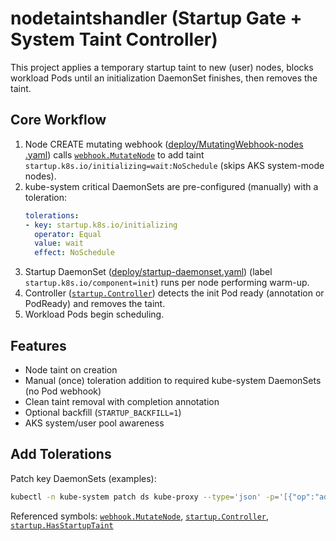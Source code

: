 # nodetaintshandler (Startup Gate + System Taint Controller)

This project applies a temporary startup taint to new (user) nodes, blocks workload Pods until an initialization DaemonSet finishes, then removes the taint.

## Core Workflow

1. Node CREATE mutating webhook ([deploy/MutatingWebhook-nodes .yaml](deploy/MutatingWebhook-nodes%20.yaml)) calls [`webhook.MutateNode`](pkg/webhook/node_webhook.go) to add taint `startup.k8s.io/initializing=wait:NoSchedule` (skips AKS system-mode nodes).
2. kube-system critical DaemonSets are pre-configured (manually) with a toleration:
   ```yaml
   tolerations:
   - key: startup.k8s.io/initializing
     operator: Equal
     value: wait
     effect: NoSchedule
   ```
3. Startup DaemonSet ([deploy/startup-daemonset.yaml](deploy/startup-daemonset.yaml)) (label `startup.k8s.io/component=init`) runs per node performing warm-up.
4. Controller ([`startup.Controller`](pkg/nodetaintshandler/controller.go)) detects the init Pod ready (annotation or PodReady) and removes the taint.
5. Workload Pods begin scheduling.

## Features

- Node taint on creation
- Manual (once) toleration addition to required kube-system DaemonSets (no Pod webhook)
- Clean taint removal with completion annotation
- Optional backfill (`STARTUP_BACKFILL=1`)
- AKS system/user pool awareness

## Add Tolerations

Patch key DaemonSets (examples):
```sh
kubectl -n kube-system patch ds kube-proxy --type='json' -p='[{"op":"add","path":"/spec/template/spec/tolerations/-","value":{"key":"startup.k8s.io/initializing","operator":"Equal","value":"wait","effect":"NoSchedule"}}]'
```

Referenced symbols: [`webhook.MutateNode`](pkg/webhook/node_webhook.go), [`startup.Controller`](pkg/nodetaintshandler/controller.go), [`startup.HasStartupTaint`](pkg/nodetaintshandler/controller.go)